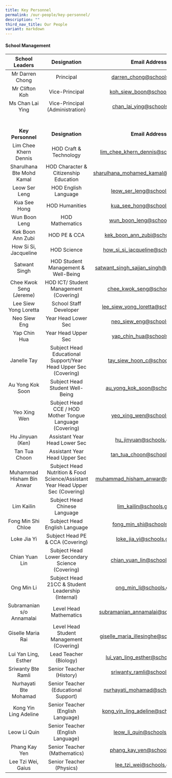 ```yaml
---
title: Key Personnel
permalink: /our-people/key-personnel/
description: ""
third_nav_title: Our People
variant: markdown
---
```

#### School Management 

| School Leaders | Designation | Email Address |
|:---:|:---:|:---:|
| Mr Darren Chong | Principal | darren_chong@schools.gov.sg |
| Mr Clifton Koh | Vice-Principal | koh_siew_boon@schools.gov.sg|
| Ms Chan Lai Ying| Vice-Principal (Administration)| chan_lai_ying@schools.gov.sg |
<br><br>**Key Personnel** |  <br><br>**Designation**  | <br><br>**Email Address**  |
| Lim Chee Khern Dennis | HOD Craft &amp; Technology | lim_chee_khern_dennis@schools.gov.sg |
| Sharulhana Bte Mohd Kamal | HOD Character &amp; Citizenship Education | sharulhana_mohamed_kamal@schools.gov.sg |
| Leow Ser Leng | HOD English Language | leow_ser_leng@schools.gov.sg |
| Kua See Hong | HOD Humanities | kua_see_hong@schools.gov.sg |
| Wun Boon Leng | HOD Mathematics | wun_boon_leng@schools.gov.sg |
| Kek Boon Ann Zubi | HOD PE &amp; CCA | kek_boon_ann_zubi@schools.gov.sg |
| How Si Si, Jacqueline | HOD Science | how_si_si_jacqueline@schools.gov.sg |
| Satwant Singh | HOD Student Management &amp; Well-Being | satwant_singh_sajjan_singh@schools.gov.sg |
| Chee Kwok Seng (Jereme) | HOD ICT/ Student Management (Covering) | chee_kwok_seng@schools.gov.sg |
| Lee Siew Yong Loretta | School Staff Developer | lee_siew_yong_loretta@schools.gov.sg |
| Neo Siew Eng | Year Head Lower Sec | neo_siew_eng@schools.gov.sg |
| Yap Chin Hua | Year Head Upper Sec |  yap_chin_hua@schools.gov.sg|
| Janelle Tay | Subject Head Educational Support/Year Head Upper Sec (Covering) | tay_siew_hoon_c@schools.gov.sg |
| Au Yong Kok Soon | Subject Head Student Well-Being | au_yong_kok_soon@schools.gov.sg |
| Yeo Xing Wen | Subject Head CCE / HOD Mother Tongue Language (Covering) | yeo_xing_wen@schools.gov.sg |
| Hu Jinyuan (Ken) | Assistant Year Head Lower Sec |   hu_jinyuan@schools.gov.sg |
| Tan Tua Choon | Assistant Year Head Upper Sec | tan_tua_choon@schools.gov.sg |
| Muhammad Hisham Bin Anwar | Subject Head Nutrition &amp; Food Science/Assistant Year Head Upper Sec (Covering) | muhammad_hisham_anwar@schools.gov.sg |
| Lim Kailin | Subject Head Chinese Language | lim_kailin@schools.gov.sg |
| Fong Min Shi Chloe | Subject Head English Language | fong_min_shi@schools.gov.sg |
| Loke Jia Yi | Subject Head PE &amp; CCA (Covering) | loke_jia_yi@schools.gov.sg |
| Chian Yuan Lin | Subject Head Lower Secondary Science (Covering)  | chian_yuan_lin@schools.gov.sg |
| Ong Min Li | Subject Head 21CC &amp; Student Leadership (Internal)  | ong_min_li@schools.gov.sg |
| Subramanian s/o Annamalai  | Level Head Mathematics | subramanian_annamalai@schools.gov.sg |
| Giselle Maria Rai | Level Head Student Management (Covering) | giselle_maria_illesinghe@schools.gov.sg |
| Lui Yan Ling, Esther | Lead Teacher (Biology) | lui_yan_ling_esther@schools.gov.sg |
| Sriwanty Bte Ramli | Senior Teacher (History) | sriwanty_ramli@schools.gov.sg |
| Nurhayati Bte Mohamad | Senior Teacher (Educational Support) | nurhayati_mohamad@schools.gov.sg |
| Kong Yin Ling Adeline | Senior Teacher (English Language) | kong_yin_ling_adeline@schools.gov.sg |
| Leow Li Quin | Senior Teacher (English Language) | leow_li_quin@schools.gov.sg |
| Phang Kay Yen | Senior Teacher (Mathematics) | phang_kay_yen@schools.gov.sg |
| Lee Tzi Wei, Gaius | Senior Teacher (Physics) | lee_tzi_wei@schools.gov.sg |